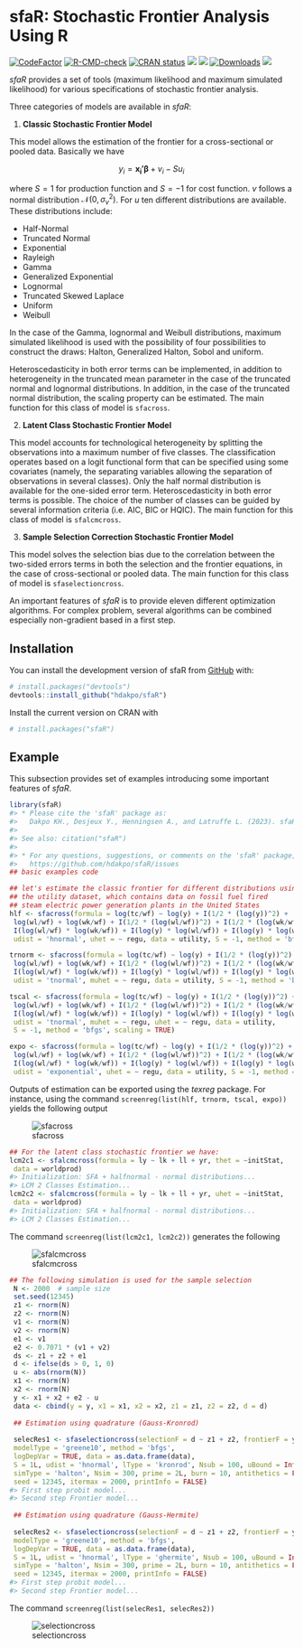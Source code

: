 
<!-- README.md is generated from README.Rmd. Please edit that file -->

# sfaR: Stochastic Frontier Analysis Using R

<!-- badges: start -->

[![CodeFactor](https://www.codefactor.io/repository/github/hdakpo/sfaR/badge)](https://www.codefactor.io/repository/github/hdakpo/sfaR)
[![R-CMD-check](https://github.com/hdakpo/sfaR/actions/workflows/R-CMD-check.yaml/badge.svg)](https://github.com/hdakpo/sfaR/actions/workflows/R-CMD-check.yaml)
[![CRAN
status](https://www.r-pkg.org/badges/version/sfaR)](https://CRAN.R-project.org/package=sfaR)
[![](https://img.shields.io/badge/devel%20version-1.0.0.9000-darkred.svg)](https://github.com/hdakpo/sfaR)
[![](https://img.shields.io/badge/license-GPL-blue)](https://github.com/hdakpo/sfaR)
[![Downloads](https://cranlogs.r-pkg.org/badges/sfaR)](https://CRAN.R-project.org/package=sfaR)
[![](https://img.shields.io/github/languages/code-size/hdakpo/sfaR.svg)](https://github.com/hdakpo/sfaR)
<!-- badges: end -->

*sfaR* provides a set of tools (maximum likelihood and maximum simulated
likelihood) for various specifications of stochastic frontier analysis.

Three categories of models are available in *sfaR*:

1.  **Classic Stochastic Frontier Model**

This model allows the estimation of the frontier for a cross-sectional
or pooled data. Basically we have

$$y_i = \mathbf{x_i'}\boldsymbol{\beta} + v_i - Su_i$$

where $S = 1$ for production function and $S = -1$ for cost function.
$v$ follows a normal distribution $\mathcal{N}(0, \sigma_v^2)$. For $u$
ten different distributions are available. These distributions include:

- Half-Normal
- Truncated Normal
- Exponential
- Rayleigh
- Gamma
- Generalized Exponential
- Lognormal
- Truncated Skewed Laplace
- Uniform
- Weibull

In the case of the Gamma, lognormal and Weibull distributions, maximum
simulated likelihood is used with the possibility of four possibilities
to construct the draws: Halton, Generalized Halton, Sobol and uniform.

Heteroscedasticity in both error terms can be implemented, in addition
to heterogeneity in the truncated mean parameter in the case of the
truncated normal and lognormal distributions. In addition, in the case
of the truncated normal distribution, the scaling property can be
estimated. The main function for this class of model is `sfacross`.

2.  **Latent Class Stochastic Frontier Model**

This model accounts for technological heterogeneity by splitting the
observations into a maximum number of five classes. The classification
operates based on a logit functional form that can be specified using
some covariates (namely, the separating variables allowing the
separation of observations in several classes). Only the half normal
distribution is available for the one-sided error term.
Heteroscedasticity in both error terms is possible. The choice of the
number of classes can be guided by several information criteria
(i.e. AIC, BIC or HQIC). The main function for this class of model is
`sfalcmcross`.

3.  **Sample Selection Correction Stochastic Frontier Model**

This model solves the selection bias due to the correlation between the
two-sided errors terms in both the selection and the frontier equations,
in the case of cross-sectional or pooled data. The main function for
this class of model is `sfaselectioncross`.

An important features of *sfaR* is to provide eleven different
optimization algorithms. For complex problem, several algorithms can be
combined especially non-gradient based in a first step.

## Installation

You can install the development version of sfaR from
[GitHub](https://github.com/) with:

``` r
# install.packages("devtools")
devtools::install_github("hdakpo/sfaR")
```

Install the current version on CRAN with

``` r
# install.packages("sfaR")
```

## Example

This subsection provides set of examples introducing some important
features of *sfaR*.

``` r
library(sfaR)
#> * Please cite the 'sfaR' package as:
#>   Dakpo KH., Desjeux Y., Henningsen A., and Latruffe L. (2023). sfaR: Stochastic Frontier Analysis Routines. R package version 1.0.0.
#> 
#> See also: citation("sfaR")
#> 
#> * For any questions, suggestions, or comments on the 'sfaR' package, please make use of Tracker facilities at:
#>   https://github.com/hdakpo/sfaR/issues
## basic examples code

## let's estimate the classic frontier for different distributions using 
## the utility dataset, which contains data on fossil fuel fired 
## steam electric power generation plants in the United States
hlf <- sfacross(formula = log(tc/wf) ~ log(y) + I(1/2 * (log(y))^2) +
 log(wl/wf) + log(wk/wf) + I(1/2 * (log(wl/wf))^2) + I(1/2 * (log(wk/wf))^2) +
 I(log(wl/wf) * log(wk/wf)) + I(log(y) * log(wl/wf)) + I(log(y) * log(wk/wf)),
 udist = 'hnormal', uhet = ~ regu, data = utility, S = -1, method = 'bfgs')

trnorm <- sfacross(formula = log(tc/wf) ~ log(y) + I(1/2 * (log(y))^2) +
 log(wl/wf) + log(wk/wf) + I(1/2 * (log(wl/wf))^2) + I(1/2 * (log(wk/wf))^2) +
 I(log(wl/wf) * log(wk/wf)) + I(log(y) * log(wl/wf)) + I(log(y) * log(wk/wf)),
 udist = 'tnormal', muhet = ~ regu, data = utility, S = -1, method = 'bfgs')

tscal <- sfacross(formula = log(tc/wf) ~ log(y) + I(1/2 * (log(y))^2) +
 log(wl/wf) + log(wk/wf) + I(1/2 * (log(wl/wf))^2) + I(1/2 * (log(wk/wf))^2) +
 I(log(wl/wf) * log(wk/wf)) + I(log(y) * log(wl/wf)) + I(log(y) * log(wk/wf)),
 udist = 'tnormal', muhet = ~ regu, uhet = ~ regu, data = utility, 
 S = -1, method = 'bfgs', scaling = TRUE)

expo <- sfacross(formula = log(tc/wf) ~ log(y) + I(1/2 * (log(y))^2) +
 log(wl/wf) + log(wk/wf) + I(1/2 * (log(wl/wf))^2) + I(1/2 * (log(wk/wf))^2) +
 I(log(wl/wf) * log(wk/wf)) + I(log(y) * log(wl/wf)) + I(log(y) * log(wk/wf)),
 udist = 'exponential', uhet = ~ regu, data = utility, S = -1, method = 'bfgs')
```

Outputs of estimation can be exported using the *texreg* package. For
instance, using the command `screenreg(list(hlf, trnorm, tscal, expo))`
yields the following output

<figure>
<img
src="https://user-images.githubusercontent.com/29732089/235988357-90a74e12-7695-47ae-8b29-3591ca221bcd.png"
alt="sfacross" />
<figcaption aria-hidden="true">sfacross</figcaption>
</figure>

``` r
## For the latent class stochastic frontier we have:
lcm2c1 <- sfalcmcross(formula = ly ~ lk + ll + yr, thet = ~initStat, 
 data = worldprod)
#> Initialization: SFA + halfnormal - normal distributions...
#> LCM 2 Classes Estimation...
lcm2c2 <- sfalcmcross(formula = ly ~ lk + ll + yr, uhet = ~initStat, 
 data = worldprod)
#> Initialization: SFA + halfnormal - normal distributions...
#> LCM 2 Classes Estimation...
```

The command `screenreg(list(lcm2c1, lcm2c2))` generates the following

<figure>
<img
src="https://user-images.githubusercontent.com/29732089/236163537-dc12e886-84c2-49d4-a943-9d61cfb82000.png"
alt="sfalcmcross" />
<figcaption aria-hidden="true">sfalcmcross</figcaption>
</figure>

``` r
## The following simulation is used for the sample selection
 N <- 2000  # sample size
 set.seed(12345)
 z1 <- rnorm(N)
 z2 <- rnorm(N)
 v1 <- rnorm(N)
 v2 <- rnorm(N)
 e1 <- v1
 e2 <- 0.7071 * (v1 + v2)
 ds <- z1 + z2 + e1
 d <- ifelse(ds > 0, 1, 0)
 u <- abs(rnorm(N))
 x1 <- rnorm(N)
 x2 <- rnorm(N)
 y <- x1 + x2 + e2 - u
 data <- cbind(y = y, x1 = x1, x2 = x2, z1 = z1, z2 = z2, d = d)
 
 ## Estimation using quadrature (Gauss-Kronrod)
 
 selecRes1 <- sfaselectioncross(selectionF = d ~ z1 + z2, frontierF = y ~ x1 + x2, 
 modelType = 'greene10', method = 'bfgs',
 logDepVar = TRUE, data = as.data.frame(data),
 S = 1L, udist = 'hnormal', lType = 'kronrod', Nsub = 100, uBound = Inf,
 simType = 'halton', Nsim = 300, prime = 2L, burn = 10, antithetics = FALSE,
 seed = 12345, itermax = 2000, printInfo = FALSE)
#> First step probit model...
#> Second step Frontier model...
 
 ## Estimation using quadrature (Gauss-Hermite)
 
 selecRes2 <- sfaselectioncross(selectionF = d ~ z1 + z2, frontierF = y ~ x1 + x2, 
 modelType = 'greene10', method = 'bfgs',
 logDepVar = TRUE, data = as.data.frame(data),
 S = 1L, udist = 'hnormal', lType = 'ghermite', Nsub = 100, uBound = Inf,
 simType = 'halton', Nsim = 300, prime = 2L, burn = 10, antithetics = FALSE,
 seed = 12345, itermax = 2000, printInfo = FALSE)
#> First step probit model...
#> Second step Frontier model...
```

The command `screenreg(list(selecRes1, selecRes2))`

<figure>
<img
src="https://user-images.githubusercontent.com/29732089/236043261-af06f359-bbfc-46e0-8bde-2951cc80813c.png"
alt="selectioncross" />
<figcaption aria-hidden="true">selectioncross</figcaption>
</figure>
